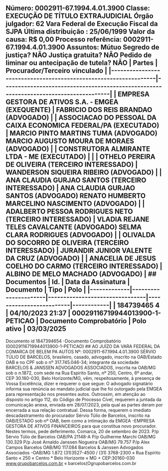 ## Número: 0002911-67.1994.4.01.3900 Classe: EXECUÇÃO DE TÍTULO EXTRAJUDICIAL Órgão julgador: 62 Vara Federal de Execução Fiscal da SJPA Última distribuição : 25/06/1999 Valor da causa: R$ 0,00 Processo referência: 0002911-67.1994.4.01.3900 Assuntos: Mútuo Segredo de justiça? NÃO Justiça gratuita? NÃO Pedido de liminar ou antecipação de tutela? NÃO | Partes | Procurador/Terceiro vinculado | |-----------------------------------------------------------------|--------------------------------------------------------------------------------------| | EMPRESA GESTORA DE ATIVOS S.A. - EMGEA (EXEQUENTE) | FABRICIO DOS REIS BRANDAO (ADVOGADO) | | ASSOCIACAO DO PESSOAL DA CAIXA ECONOMICA FEDERAL/PA (EXECUTADO) | MARCIO PINTO MARTINS TUMA (ADVOGADO) MARCIO AUGUSTO MOURA DE MORAES (ADVOGADO) | | CONSTRUTORA ALMIRANTE LTDA - ME (EXECUTADO) | | | OTHELO PEREIRA DE OLIVEIRA (TERCEIRO INTERESSADO) | WANDERSON SIQUEIRA RIBEIRO (ADVOGADO) | | ANA CLAUDIA GURJAO SANTOS (TERCEIRO INTERESSADO) | ANA CLAUDIA GURJAO SANTOS (ADVOGADO) RENATO HUMBERTO MARCELINO NASCIMENTO (ADVOGADO) | | ADALBERTO PESSOA RODRIGUES NETO (TERCEIRO INTERESSADO) | VLADIA REJANE TELES CAVALCANTE (ADVOGADO) SELMA CLARA RODRIGUES (ADVOGADO) | | OLIVALDA DO SOCORRO DE OLIVEIRA (TERCEIRO INTERESSADO) | JURANDIR JUNIOR VALENTE DA CRUZ (ADVOGADO) | | ANACELIA DE JESUS COELHO DO CARMO (TERCEIRO INTERESSADO) | ALBINO DE MELO MACHADO (ADVOGADO) | ## Documentos | Id. | Data da Assinatura | Documento | Tipo | Polo | |-------------|----------------------|--------------------------------|-------------------------|------------| | 184739465 4 | 04/10/2023 21:37 | 00029116719944013900-1-PETICAO | Documento Comprobatório | Polo ativo | 03/03/2025

Documento id 1847394654 -Documento Comprobatório (00029116719944013900-1-PETICAO) ## AO JUÍZO DA VARA FEDERAL DA COMARCA DE BELEM PA AUTOS Nº: 0002911-67.1994.4.01.3900 SÉRVIO TÚLIO DE BARCELOS, brasileiro, casado, advogado, inscrito na OAB/Estado OAB e no CPF sob o nº 317.745.046-34; integrante da sociedade BARCELOS &amp; JANSSEN ADVOGADOS ASSOCIADOS, inscrita na OAB/MG sob o n.1872, com sede na Rua Espirito Santo, nº 250, Centro, 6º andar, CEP 30.160-030, Belo Horizonte/MG, vêm, respeitosamente, à presença de Vossa Excelência, dizer e requerer o que segue: O advogado signatário informa sua renúncia ao mandato judicial que lhe foi outorgado pela EMGEA para representação nos presentes autos. Outrossim, em atenção ao disposto no artigo 112, do Código de Processo Cível, requerem a juntada da comunicação anexa, enviada em 28/07/2023, pela qual as partes deram por encerrada a sua relação contratual. Dessa forma, requerem o imediato descadastramento do procurador Sérvio Túlio de Barcelos, inscrito na OAB/ESTADO sob nº OAB, bem como a intimação da EMGEA -EMPRESA GESTORA DE ATIVOS FINANCEIROS para que constitua novo procurador. Nestes termos, pede deferimento. Comarca, 20 de setembro de 2023. P/p Sérvio Túlio de Barcelos OAB/PA 21148-A P/p Guilherme Marchi OAB/MG 130.329 P/p José Arnaldo Janssen Nogueira OAB/MG 79.757 P/p Alex Campos Barcelos OAB/MG 117.084 Barcelos &amp; Janssen Advogados Associados -OAB/MG 1.872 (31)3527-4500 / (31) 3768-2300 « Rua Espírito Santo « 250 « Centro * Belo Horizonte « MG + CEP:30160-030 www.grupobarcelos.com.br « barcelos(Ogrupobarcelos.com.br

